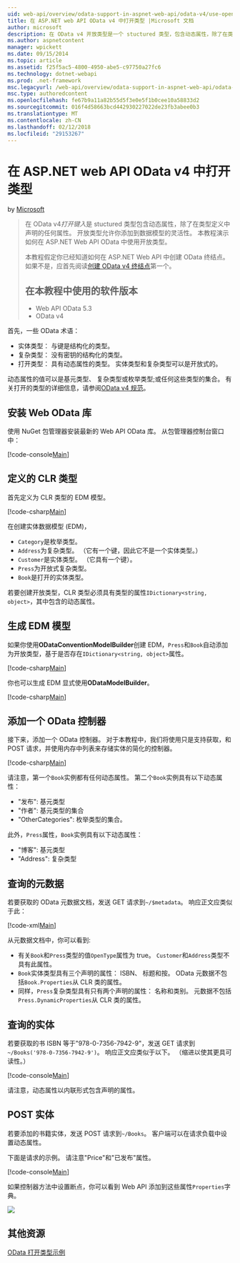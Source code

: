 ```yaml
---
uid: web-api/overview/odata-support-in-aspnet-web-api/odata-v4/use-open-types-in-odata-v4
title: 在 ASP.NET web API OData v4 中打开类型 |Microsoft 文档
author: microsoft
description: 在 OData v4 开放类型是一个 stuctured 类型，包含动态属性，除了在类型定义中声明的任何属性。 打开...
ms.author: aspnetcontent
manager: wpickett
ms.date: 09/15/2014
ms.topic: article
ms.assetid: f25f5ac5-4800-4950-abe5-c97750a27fc6
ms.technology: dotnet-webapi
ms.prod: .net-framework
msc.legacyurl: /web-api/overview/odata-support-in-aspnet-web-api/odata-v4/use-open-types-in-odata-v4
msc.type: authoredcontent
ms.openlocfilehash: fe67b9a11a82b55d5f3e0e5f1b0cee10a58833d2
ms.sourcegitcommit: 016f4d58663bcd442930227022de23fb3abee0b3
ms.translationtype: MT
ms.contentlocale: zh-CN
ms.lasthandoff: 02/12/2018
ms.locfileid: "29153267"
---
```

<a name="open-types-in-odata-v4-with-aspnet-web-api"></a>在 ASP.NET web API OData v4 中打开类型
====================
by [Microsoft](https://github.com/microsoft)

> 在 OData v4*打开键入*是 stuctured 类型包含动态属性，除了在类型定义中声明的任何属性。 开放类型允许你添加到数据模型的灵活性。 本教程演示如何在 ASP.NET Web API OData 中使用开放类型。
> 
> 本教程假定你已经知道如何在 ASP.NET Web API 中创建 OData 终结点。 如果不是，应首先阅读[创建 OData v4 终结点](create-an-odata-v4-endpoint.md)第一个。
> 
> ## <a name="software-versions-used-in-the-tutorial"></a>在本教程中使用的软件版本
> 
> 
> - Web API OData 5.3
> - OData v4


首先，一些 OData 术语：

- 实体类型： 与键是结构化的类型。
- 复杂类型： 没有密钥的结构化的类型。
- 打开类型： 具有动态属性的类型。 实体类型和复杂类型可以是开放式的。

动态属性的值可以是基元类型、 复杂类型或枚举类型;或任何这些类型的集合。 有关打开的类型的详细信息，请参阅[OData v4 规范](http://www.odata.org/documentation/odata-version-4-0/)。

## <a name="install-the-web-odata-libraries"></a>安装 Web OData 库

使用 NuGet 包管理器安装最新的 Web API OData 库。 从包管理器控制台窗口中：

[!code-console[Main](use-open-types-in-odata-v4/samples/sample1.cmd)]

## <a name="define-the-clr-types"></a>定义的 CLR 类型

首先定义为 CLR 类型的 EDM 模型。

[!code-csharp[Main](use-open-types-in-odata-v4/samples/sample2.cs)]

在创建实体数据模型 (EDM)，

- `Category`是枚举类型。
- `Address`为复杂类型。 （它有一个键，因此它不是一个实体类型。）
- `Customer`是实体类型。 （它具有一个键）。
- `Press`为开放式复杂类型。
- `Book`是打开的实体类型。

若要创建开放类型，CLR 类型必须具有类型的属性`IDictionary<string, object>`，其中包含的动态属性。

## <a name="build-the-edm-model"></a>生成 EDM 模型

如果你使用**ODataConventionModelBuilder**创建 EDM，`Press`和`Book`自动添加为开放类型，基于是否存在`IDictionary<string, object>`属性。

[!code-csharp[Main](use-open-types-in-odata-v4/samples/sample3.cs)]

你也可以生成 EDM 显式使用**ODataModelBuilder**。

[!code-csharp[Main](use-open-types-in-odata-v4/samples/sample4.cs)]

## <a name="add-an-odata-controller"></a>添加一个 OData 控制器

接下来，添加一个 OData 控制器。 对于本教程中，我们将使用只是支持获取，和 POST 请求，并使用内存中列表来存储实体的简化的控制器。

[!code-csharp[Main](use-open-types-in-odata-v4/samples/sample5.cs)]

请注意，第一个`Book`实例都有任何动态属性。 第二个`Book`实例具有以下动态属性：

- "发布": 基元类型
- "作者": 基元类型的集合
- "OtherCategories": 枚举类型的集合。

此外，`Press`属性，`Book`实例具有以下动态属性：

- "博客": 基元类型
- "Address": 复杂类型

## <a name="query-the-metadata"></a>查询的元数据

若要获取的 OData 元数据文档，发送 GET 请求到`~/$metadata`。 响应正文应类似于此：

[!code-xml[Main](use-open-types-in-odata-v4/samples/sample6.xml?highlight=5,21)]

从元数据文档中，你可以看到:

- 有关`Book`和`Press`类型的值`OpenType`属性为 true。 `Customer`和`Address`类型不具有此属性。
- `Book`实体类型具有三个声明的属性： ISBN、 标题和按。 OData 元数据不包括`Book.Properties`从 CLR 类的属性。
- 同样，`Press`复杂类型具有只有两个声明的属性： 名称和类别。 元数据不包括`Press.DynamicProperties`从 CLR 类的属性。

## <a name="query-an-entity"></a>查询的实体

若要获取的书 ISBN 等于"978-0-7356-7942-9"，发送 GET 请求到`~/Books('978-0-7356-7942-9')`。 响应正文应类似于以下。 （缩进以使其更具可读性。）

[!code-console[Main](use-open-types-in-odata-v4/samples/sample7.cmd?highlight=8-13,15-23)]

请注意，动态属性以内联形式包含声明的属性。

## <a name="post-an-entity"></a>POST 实体

若要添加的书籍实体，发送 POST 请求到`~/Books`。 客户端可以在请求负载中设置动态属性。

下面是请求的示例。 请注意"Price"和"已发布"属性。

[!code-console[Main](use-open-types-in-odata-v4/samples/sample8.cmd?highlight=10)]

如果控制器方法中设置断点，你可以看到 Web API 添加到这些属性`Properties`字典。

![](use-open-types-in-odata-v4/_static/image1.png)

## <a name="additional-resources"></a>其他资源

[OData 打开类型示例](http://aspnet.codeplex.com/sourcecontrol/latest#Samples/WebApi/OData/v4/ODataOpenTypeSample/ReadMe.txt)
